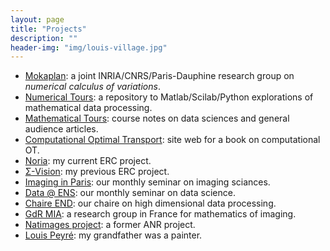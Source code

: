 ```yaml
---
layout: page
title: "Projects"
description: ""
header-img: "img/louis-village.jpg"
---
```


* [Mokaplan](https://team.inria.fr/mokaplan/): a joint INRIA/CNRS/Paris-Dauphine research group on _numerical calculus of variations_.
* [Numerical Tours](http://www.numerical-tours.com): a repository to Matlab/Scilab/Python explorations of mathematical data processing.
* [Mathematical Tours](https://mathematical-tours.github.io): course notes on data sciences and general audience articles.
* [Computational Optimal Transport](https://optimaltransport.github.io): site web for a book on computational OT.
* [Noria](../noria/): my current ERC project.
* [Σ-Vision](../sigma-vision/): my previous ERC project.
* [Imaging in Paris](http://imaging-in-paris.github.io): our monthly seminar on imaging sciances.
* [Data @ ENS](http://data-ens.github.io): our monthly seminar on data science.
* [Chaire END](http://chaire-end.weebly.com/): our chaire on high dimensional data processing.
* [GdR MIA](https://fadili.users.greyc.fr/mia/): a research group in France for mathematics of imaging.
* [Natimages project](https://www.ceremade.dauphine.fr/~peyre/natimages/): a former ANR project.
* [Louis Peyré](http://www.louispeyre.com): my grandfather was a painter.
